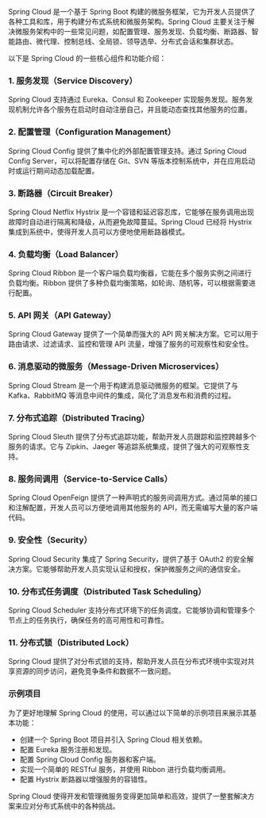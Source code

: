 Spring Cloud 是一个基于 Spring Boot 构建的微服务框架，它为开发人员提供了各种工具和库，用于构建分布式系统和微服务架构。Spring Cloud 主要关注于解决微服务架构中的一些常见问题，如配置管理、服务发现、负载均衡、断路器、智能路由、微代理、控制总线、全局锁、领导选举、分布式会话和集群状态。

以下是 Spring Cloud 的一些核心组件和功能介绍：

### 1. 服务发现（Service Discovery）
Spring Cloud 支持通过 Eureka、Consul 和 Zookeeper 实现服务发现。服务发现机制允许各个服务在启动时自动注册自己，并且能动态查找其他服务的位置。

### 2. 配置管理（Configuration Management）
Spring Cloud Config 提供了集中化的外部配置管理支持。通过 Spring Cloud Config Server，可以将配置存储在 Git、SVN 等版本控制系统中，并在应用启动时或运行期间动态加载配置。

### 3. 断路器（Circuit Breaker）
Spring Cloud Netflix Hystrix 是一个容错和延迟容忍库，它能够在服务调用出现故障时自动进行隔离和降级，从而避免故障蔓延。Spring Cloud 已经将 Hystrix 集成到系统中，使得开发人员可以方便地使用断路器模式。

### 4. 负载均衡（Load Balancer）
Spring Cloud Ribbon 是一个客户端负载均衡器，它能在多个服务实例之间进行负载均衡。Ribbon 提供了多种负载均衡策略，如轮询、随机等，可以根据需要进行配置。

### 5. API 网关（API Gateway）
Spring Cloud Gateway 提供了一个简单而强大的 API 网关解决方案。它可以用于路由请求、过滤请求、监控和管理 API 流量，增强了服务的可观察性和安全性。

### 6. 消息驱动的微服务（Message-Driven Microservices）
Spring Cloud Stream 是一个用于构建消息驱动微服务的框架。它提供了与 Kafka、RabbitMQ 等消息中间件的集成，简化了消息发布和消费的过程。

### 7. 分布式追踪（Distributed Tracing）
Spring Cloud Sleuth 提供了分布式追踪功能，帮助开发人员跟踪和监控跨越多个服务的请求。它与 Zipkin、Jaeger 等追踪系统集成，提供了强大的可观察性支持。

### 8. 服务间调用（Service-to-Service Calls）
Spring Cloud OpenFeign 提供了一种声明式的服务间调用方式。通过简单的接口和注解配置，开发人员可以方便地调用其他服务的 API，而无需编写大量的客户端代码。

### 9. 安全性（Security）
Spring Cloud Security 集成了 Spring Security，提供了基于 OAuth2 的安全解决方案。它能够帮助开发人员实现认证和授权，保护微服务之间的通信安全。

### 10. 分布式任务调度（Distributed Task Scheduling）
Spring Cloud Scheduler 支持分布式环境下的任务调度。它能够协调和管理多个节点上的任务执行，确保任务的高可用性和可靠性。

### 11. 分布式锁（Distributed Lock）
Spring Cloud 提供了对分布式锁的支持，帮助开发人员在分布式环境中实现对共享资源的同步访问，避免竞争条件和数据不一致问题。

### 示例项目
为了更好地理解 Spring Cloud 的使用，可以通过以下简单的示例项目来展示其基本功能：
- 创建一个 Spring Boot 项目并引入 Spring Cloud 相关依赖。
- 配置 Eureka 服务注册和发现。
- 配置 Spring Cloud Config 服务器和客户端。
- 实现一个简单的 RESTful 服务，并使用 Ribbon 进行负载均衡调用。
- 配置 Hystrix 断路器以增强服务的容错性。

Spring Cloud 使得开发和管理微服务变得更加简单和高效，提供了一整套解决方案来应对分布式系统中的各种挑战。